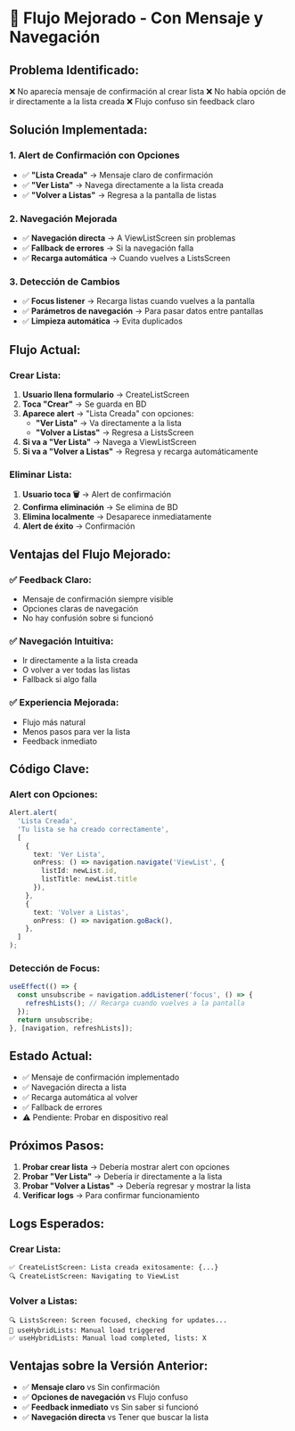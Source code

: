 # 🎯 Flujo Mejorado - Con Mensaje y Navegación

## **Problema Identificado:**
❌ No aparecía mensaje de confirmación al crear lista
❌ No había opción de ir directamente a la lista creada
❌ Flujo confuso sin feedback claro

## **Solución Implementada:**

### **1. Alert de Confirmación con Opciones**
- ✅ **"Lista Creada"** → Mensaje claro de confirmación
- ✅ **"Ver Lista"** → Navega directamente a la lista creada
- ✅ **"Volver a Listas"** → Regresa a la pantalla de listas

### **2. Navegación Mejorada**
- ✅ **Navegación directa** → A ViewListScreen sin problemas
- ✅ **Fallback de errores** → Si la navegación falla
- ✅ **Recarga automática** → Cuando vuelves a ListsScreen

### **3. Detección de Cambios**
- ✅ **Focus listener** → Recarga listas cuando vuelves a la pantalla
- ✅ **Parámetros de navegación** → Para pasar datos entre pantallas
- ✅ **Limpieza automática** → Evita duplicados

## **Flujo Actual:**

### **Crear Lista:**
1. **Usuario llena formulario** → CreateListScreen
2. **Toca "Crear"** → Se guarda en BD
3. **Aparece alert** → "Lista Creada" con opciones:
   - **"Ver Lista"** → Va directamente a la lista
   - **"Volver a Listas"** → Regresa a ListsScreen
4. **Si va a "Ver Lista"** → Navega a ViewListScreen
5. **Si va a "Volver a Listas"** → Regresa y recarga automáticamente

### **Eliminar Lista:**
1. **Usuario toca 🗑️** → Alert de confirmación
2. **Confirma eliminación** → Se elimina de BD
3. **Elimina localmente** → Desaparece inmediatamente
4. **Alert de éxito** → Confirmación

## **Ventajas del Flujo Mejorado:**

### **✅ Feedback Claro:**
- Mensaje de confirmación siempre visible
- Opciones claras de navegación
- No hay confusión sobre si funcionó

### **✅ Navegación Intuitiva:**
- Ir directamente a la lista creada
- O volver a ver todas las listas
- Fallback si algo falla

### **✅ Experiencia Mejorada:**
- Flujo más natural
- Menos pasos para ver la lista
- Feedback inmediato

## **Código Clave:**

### **Alert con Opciones:**
```typescript
Alert.alert(
  'Lista Creada',
  'Tu lista se ha creado correctamente',
  [
    {
      text: 'Ver Lista',
      onPress: () => navigation.navigate('ViewList', { 
        listId: newList.id, 
        listTitle: newList.title 
      }),
    },
    {
      text: 'Volver a Listas',
      onPress: () => navigation.goBack(),
    },
  ]
);
```

### **Detección de Focus:**
```typescript
useEffect(() => {
  const unsubscribe = navigation.addListener('focus', () => {
    refreshLists(); // Recarga cuando vuelves a la pantalla
  });
  return unsubscribe;
}, [navigation, refreshLists]);
```

## **Estado Actual:**
- ✅ Mensaje de confirmación implementado
- ✅ Navegación directa a lista
- ✅ Recarga automática al volver
- ✅ Fallback de errores
- ⚠️ Pendiente: Probar en dispositivo real

## **Próximos Pasos:**
1. **Probar crear lista** → Debería mostrar alert con opciones
2. **Probar "Ver Lista"** → Debería ir directamente a la lista
3. **Probar "Volver a Listas"** → Debería regresar y mostrar la lista
4. **Verificar logs** → Para confirmar funcionamiento

## **Logs Esperados:**

### **Crear Lista:**
```
✅ CreateListScreen: Lista creada exitosamente: {...}
🔍 CreateListScreen: Navigating to ViewList
```

### **Volver a Listas:**
```
🔍 ListsScreen: Screen focused, checking for updates...
🔄 useHybridLists: Manual load triggered
✅ useHybridLists: Manual load completed, lists: X
```

## **Ventajas sobre la Versión Anterior:**
- ✅ **Mensaje claro** vs Sin confirmación
- ✅ **Opciones de navegación** vs Flujo confuso
- ✅ **Feedback inmediato** vs Sin saber si funcionó
- ✅ **Navegación directa** vs Tener que buscar la lista 